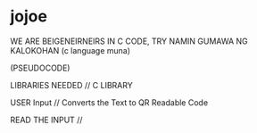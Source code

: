 # jojoe
WE ARE BEIGENEIRNEIRS IN C CODE, TRY NAMIN GUMAWA NG KALOKOHAN (c language muna)

(PSEUDOCODE)

LIBRARIES NEEDED // C LIBRARY

USER Input // Converts the Text to QR Readable Code

READ THE INPUT // 




